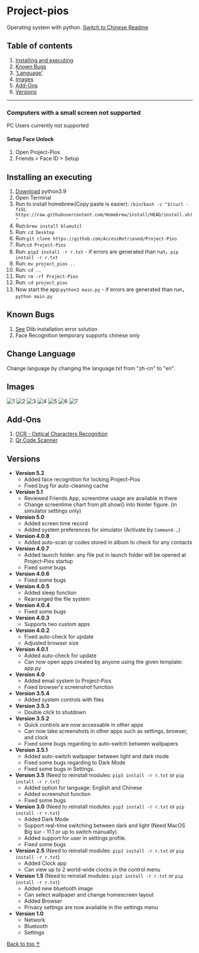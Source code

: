 <a name="top"></a>
# Project-pios
Operating system with python. [Switch to Chinese Readme](https://github.com/AccessRetrieved/project-pios/blob/main/README.md)

## Table of contents
1. [Installing and executing](#install)
2. [Known Bugs](#bugs)
3. ['Language'](#language)
4. [Images](#images)
5. [Add-Ons](#helpers)
6. [Versions](#version)
***

### Computers with a small screen not supported
PC Users currently not supported

#### Setup Face Unlock
1. Open Project-Pios
2. Friends > Face ID > Setup

<a name="install"></a>
## Installing an executing
1. [Download](https://www.python.org/ftp/python/3.9.1/python-3.9.1-macosx10.9.pkg) python3.9
2. Open Terminal
3. Run to install homebrew(Copy paste is easier): `/bin/bash -c "$(curl -fsSL https://raw.githubusercontent.com/Homebrew/install/HEAD/install.sh)"`
4. Run:`brew install blueutil`
5. Run: `cd Desktop`
6. Run:`git clone https://github.com/AccessRetrieved/Project-Pios`
7. Run:`cd Project-Pios`
8. Run: `pip3 install -r r.txt` - if errors are generated than run，`pip install -r r.txt`
9. Run: `mv project_pios ..`
10. Run: `cd ..`
11. Run: `rm -rf Project-Pios`
12. Run: `cd project_pios`
13. Now start the app:`python3 main.py` - if errors are generated than run，`python main.py`

<a name="bugs"></a>
## Known Bugs
1. [See](https://github.com/AccessRetrieved/Project-Pios/blob/main/dlib_error_solution.md) Dlib installation error solution
2. Face Recognition temporary supports chinese only

<a name="language"></a>
## Change Language
Change language by changing the language.txt from "zh-cn" to "en".

<a name="images"></a>
## Images
![1](https://i.ibb.co/NLD0sFx/Screen-Shot-2021-01-23-at-1-10-48-PM.png)
![2](https://i.ibb.co/KsKzKpm/Screen-Shot-2021-01-23-at-1-10-52-PM.png)
![3](https://i.ibb.co/gPq0pNW/Screen-Shot-2021-01-23-at-1-10-59-PM.png)
![4](https://i.ibb.co/0XqMJW5/Screen-Shot-2021-01-23-at-1-11-18-PM.png)
![5](https://i.ibb.co/Lp6j161/Screen-Shot-2021-01-23-at-1-11-25-PM.png)
![6](https://i.ibb.co/2N2g648/Screen-Shot-2021-01-23-at-1-11-32-PM.png)
![7](https://i.ibb.co/FqknCvn/Screen-Shot-2021-01-23-at-1-11-36-PM.png)

<a name="helpers"></a>
## Add-Ons
1. [OCR - Optical Characters Recognition](https://github.com/AccessRetrieved/OCR/tree/master)
2. [Qr Code Scanner](https://github.com/AccessRetrieved/Qr-Code-Scanner)

<a name="version"></a>
## Versions
- **Version 5.2**
   - Added face recognition for locking Project-Pios
   - Fixed bug for auto-cleaning cache
- **Version 5.1**
   - Reviewed Friends App, screentime usage are available in there
   - Change screentime chart from plt.show() into tkinter figure. (in simulator settings only)
- **Version 5.0**
   - Added screen time record
   - Added system preferences for simulator (Activate by `Command-,`)
- **Version 4.0.8**
   - Added auto-scan qr codes stored in album to check for any contacts
- **Version 4.0.7**
   - Added launch folder: any file put in launch folder will be opened at Project-Pios startup
   - Fixed some bugs
- **Version 4.0.6**
   - Fixed some bugs
- **Version 4.0.5**
   - Added sleep function
   - Rearranged the file system
- **Version 4.0.4**
   - Fixed some bugs
- **Version 4.0.3**
   - Supports two custom apps
- **Version 4.0.2**
   - Fixed auto-check for update
   - Adjusted browser size
- **Version 4.0.1**
   - Added auto-check for update
   - Can now open apps created by anyone using the given template: app.py
- **Version 4.0**
   - Added email system to Project-Pios
   - Fixed browser's screenshot function
- **Version 3.5.4**
   - Added system controls with files
- **Version 3.5.3**
   - Double click to shutdown
- **Version 3.5.2**
   - Quick controls are now accessable in other apps
   - Can now take screenshots in other apps such as settings, browser, and clock
   - Fixed some bugs regarding to auto-switch between wallpapers
- **Version 3.5.1**
   - Added auto-switch wallpaper between light and dark mode
   - Fixed some bugs regarding to Dark Mode
   - Fixed some bugs in Settings.
- **Version 3.5** (Need to reinstall modules: `pip3 install -r r.txt` or `pip install -r r.txt`)
   - Added option for language: English and Chinese
   - Added screenshot function
   - Fixed some bugs
- **Version 3.0** (Need to reinstall modules: `pip3 install -r r.txt` or `pip install -r r.txt`)
   - Added Dark Mode
   - Support real-time switching between dark and light (Need MacOS Big sur - 11.1 or up to switch manually)
   - Added support for user in settings profile.
   - Fixed some bugs
- **Version 2.5** (Need to reinstall modules: `pip3 install -r r.txt` or `pip install -r r.txt`)
   - Added Clock app
   - Can view up to 2 world-wide clocks in the control menu
- **Version 1.5** (Need to reinstall modules: `pip3 install -r r.txt` or `pip install -r r.txt`)
   - Added new bluetooth image
   - Can select wallpaper and change homescreen layout
   - Added Browser
   - Privacy settings are now available in the settings menu
- **Version 1.0**
   - Network
   - Bluetooth
   - Settings

[Back to top ↑](#top)
